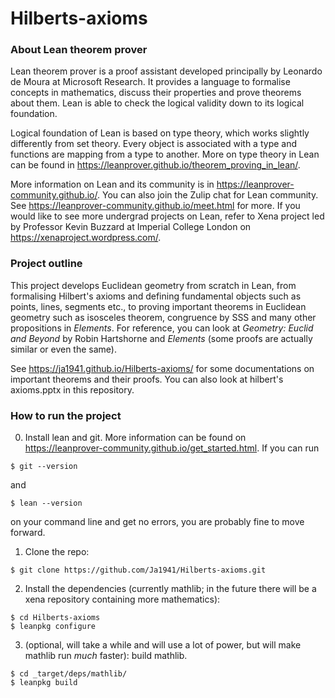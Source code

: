 # Hilberts-axioms

### About Lean theorem prover

Lean theorem prover is a proof assistant developed principally by Leonardo de Moura at Microsoft Research. It provides a language to formalise concepts in mathematics, discuss their properties and prove theorems about them. Lean is able to check the logical validity down to its logical foundation.

Logical foundation of Lean is based on type theory, which works slightly differently from set theory. Every object is associated with a type and functions are mapping from a type to another. More on type theory in Lean can be found in https://leanprover.github.io/theorem_proving_in_lean/.

More information on Lean and its community is in https://leanprover-community.github.io/. You can also join the Zulip chat for Lean community. See https://leanprover-community.github.io/meet.html for more. If you would like to see more undergrad projects on Lean, refer to Xena project led by Professor Kevin Buzzard at Imperial College London on https://xenaproject.wordpress.com/.

### Project outline

This project develops Euclidean geometry from scratch in Lean, from formalising Hilbert's axioms and defining fundamental objects such as points, lines, segments etc., to proving important theorems in Euclidean geometry such as isosceles theorem, congruence by SSS and many other propositions in *Elements*. For reference, you can look at *Geometry: Euclid and Beyond* by Robin Hartshorne and *Elements* (some proofs are actually similar or even the same).

See https://ja1941.github.io/Hilberts-axioms/ for some documentations on important theorems and their proofs. You can also look at hilbert's axioms.pptx in this repository.

### How to run the project

0) Install lean and git. More information can be found on https://leanprover-community.github.io/get_started.html. If you can run

`$ git --version`

and 

`$ lean --version`

on your command line and get no errors, you are probably fine to move forward.

1) Clone the repo:

`$ git clone https://github.com/Ja1941/Hilberts-axioms.git`

2) Install the dependencies (currently mathlib; in the future there will be a xena repository containing more mathematics):

```
$ cd Hilberts-axioms
$ leanpkg configure
```

3) (optional, will take a while and will use a lot of power, but will make mathlib run *much* faster): build mathlib.

```
$ cd _target/deps/mathlib/
$ leanpkg build
```

